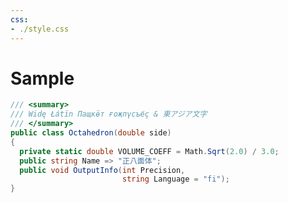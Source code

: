 ```yaml
---
css:
- ./style.css
---
```


# Sample

```csharp
/// <summary>
/// Widę Łátïn Пащкӫт ғоҗпүсъёҫ & 東アジア文字
/// </summary>
public class Octahedron(double side)
{
  private static double VOLUME_COEFF = Math.Sqrt(2.0) / 3.0;
  public string Name => "正八面体";
  public void OutputInfo(int Precision,
                         string Language = "fi");
}
```

<script type="module">
import { alignListings } from "http://localhost:8080/dist/index.js";
alignListings({
  target: "pre > code",
});
</script>
